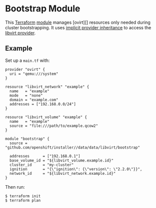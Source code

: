 # Bootstrap Module

This [Terraform][] [module][] manages [ovirt][] resources only needed during cluster bootstrapping.
It uses [implicit provider inheritance][implicit-provider-inheritance] to access the [libvirt provider][libvirt-provider].

## Example

Set up a `main.tf` with:

```hcl
provider "ovirt" {
  uri = "qemu:///system"
}

resource "libvirt_network" "example" {
  name   = "example"
  mode   = "none"
  domain = "example.com"
  addresses = ["192.168.0.0/24"]
}

resource "libvirt_volume" "example" {
  name   = "example"
  source = "file:///path/to/example.qcow2"
}

module "bootstrap" {
  source = "github.com/openshift/installer//data/data/libvirt/bootstrap"

  addresses      = ["192.168.0.1"]
  base_volume_id = "${libvirt_volume.example.id}"
  cluster_id     = "my-cluster"
  ignition       = "{\"ignition\": {\"version\": \"2.2.0\"}}",
  network_id     = "${libvirt_network.example.id}"
}
```

Then run:

```console
$ terraform init
$ terraform plan
```

[libvirt]: https://libvirt.org/
[libvirt-provider]: https://github.com/dmacvicar/terraform-provider-libvirt
[implicit-provider-inheritance]: https://www.terraform.io/docs/modules/usage.html#implicit-provider-inheritance
[module]: https://www.terraform.io/docs/modules/
[Terraform]: https://www.terraform.io/
